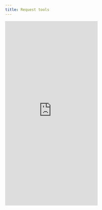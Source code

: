 ```yaml
---
title: Request tools
---
```


<iframe src="https://docs.google.com/forms/d/e/1FAIpQLSeDF893dlQbqWYimhRfC8QTUp7ORqoFfYK82RM6wlqkh_f7dg/viewform?embedded=true" class="w-100" height="600px" frameborder="0" marginheight="0" marginwidth="0">Loading…</iframe>
